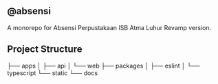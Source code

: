 ## @absensi

A monorepo for Absensi Perpustakaan ISB Atma Luhur Revamp version.

## Project Structure

├── apps
│   ├── api
│   └── web
├── packages
│   ├── eslint
│   └── typescript
└── static
    └── docs